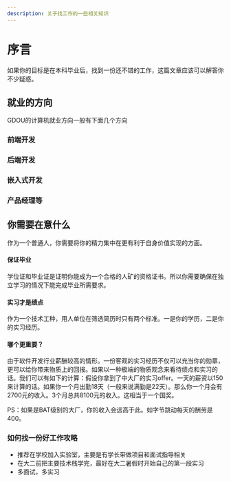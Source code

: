 ```yaml
---
description: 关于找工作的一些相关知识
---
```


# 序言

如果你的目标是在本科毕业后，找到一份还不错的工作，这篇文章应该可以解答你不少疑惑。



## 就业的方向

GDOU的计算机就业方向一般有下面几个方向

### 前端开发

### 后端开发

### 嵌入式开发

### 产品经理等



## 你需要在意什么

作为一个普通人，你需要将你的精力集中在更有利于自身价值实现的方面。

#### 保证毕业 <a href="#bao-zheng-bi-ye" id="bao-zheng-bi-ye"></a>

学位证和毕业证是证明你能成为一个合格的人矿的资格证书。所以你需要确保在独立学习的情况下能完成毕业所需要求。

#### 实习才是绩点 <a href="#shi-xi-cai-shi-ji-dian" id="shi-xi-cai-shi-ji-dian"></a>

作为一个技术工种，用人单位在筛选简历时只有两个标准。一是你的学历，二是你的实习经历。

#### 哪个更重要？ <a href="#na-ge-geng-zhong-yao" id="na-ge-geng-zhong-yao"></a>

由于软件开发行业薪酬较高的情形。一份客观的实习经历不仅可以充当你的勋章，更可以给你带来物质上的回报。如果以一种极端的物质观念来看待绩点和实习的话。我们可以有如下的计算：假设你拿到了中大厂的实习offer。一天的薪资以150来计算的话。如果你一个月出勤18天（一般来说满勤是22天）。那么你一个月会有2700元的收入。3个月总共8100元的收入。这相当于一个国奖。

PS：如果是BAT级别的大厂，你的收入会远高于此。如字节跳动每天的酬劳是400。



### 如何找一份好工作攻略

* 推荐在学校加入实验室，主要是有学长带做项目和面试指导相关
* 在大二前把主要技术栈学完，最好在大二暑假时开始自己的第一段实习
* 多面试，多实习
